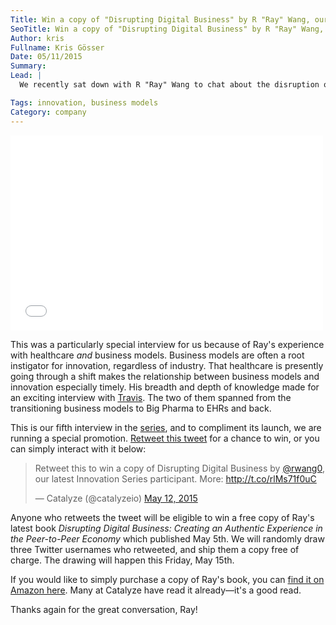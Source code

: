 ```yaml
---
Title: Win a copy of "Disrupting Digital Business" by R "Ray" Wang, our latest Innovation Series participant
SeoTitle: Win a copy of "Disrupting Digital Business" by R "Ray" Wang, our latest Innovation Series participant
Author: kris
Fullname: Kris Gösser
Date: 05/11/2015
Summary: 
Lead: |
  We recently sat down with R "Ray" Wang to chat about the disruption of healthcare business models. Ray was gracious enough to offer his time and insights—even while conducting the interview from Dubai! [You can read the transcript and watch the videos here](https://catalyze.io/innovation/r-ray-wang) or view a preview:

Tags: innovation, business models
Category: company
---
```

<iframe src="//fast.wistia.net/embed/iframe/l7k0claacb" allowtransparency="true" frameborder="0" scrolling="no" class="wistia_embed" name="wistia_embed" allowfullscreen mozallowfullscreen webkitallowfullscreen oallowfullscreen msallowfullscreen width="500" height="312"></iframe>

This was a particularly special interview for us because of Ray's experience with healthcare _and_ business models. Business models are often a root instigator for innovation, regardless of industry. That healthcare is presently going through a shift makes the relationship between business models and innovation especially timely. His breadth and depth of knowledge made for an exciting interview with [Travis](https://catalyze.io/). The two of them spanned from the transitioning business models to Big Pharma to EHRs and back.

This is our fifth interview in the [series](https://catalyze.io/innovation), and to compliment its launch, we are running a special promotion. [Retweet this tweet](https://twitter.com/catalyzeio/status/598113914442878976) for a chance to win, or you can simply interact with it below:

<blockquote class="twitter-tweet" lang="en"><p lang="en" dir="ltr">Retweet this to win a copy of Disrupting Digital Business by <a href="https://twitter.com/rwang0">@rwang0</a>, our latest Innovation Series participant. More: <a href="http://t.co/rlMs71f0uC">http://t.co/rlMs71f0uC</a></p>— Catalyze (@catalyzeio) <a href="https://twitter.com/catalyzeio/status/598113914442878976">May 12, 2015</a></blockquote>
<script async src="//platform.twitter.com/widgets.js" charset="utf-8"></script>

Anyone who retweets the tweet will be eligible to win a free copy of Ray's latest book _Disrupting Digital Business: Creating an Authentic Experience in the Peer-to-Peer Economy_ which published May 5th. We will randomly draw three Twitter usernames who retweeted, and ship them a copy free of charge. The drawing will happen this Friday, May 15th.

If you would like to simply purchase a copy of Ray's book, you can [find it on Amazon here](http://www.amazon.com/Disrupting-Digital-Business-Peer---Peer/dp/1422142019/ref=@rwang0). Many at Catalyze have read it already—it's a good read.

Thanks again for the great conversation, Ray!
